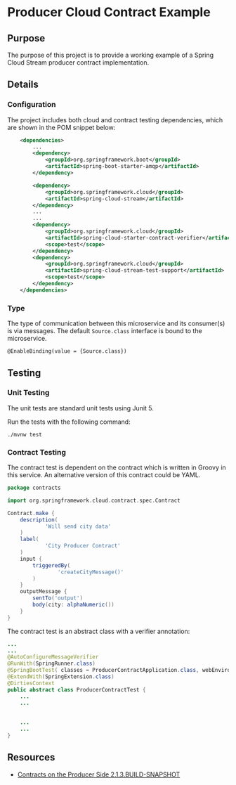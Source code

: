 # Producer Cloud Contract Example

## Purpose
The purpose of this project is to provide a working example of a Spring Cloud Stream producer contract implementation.

## Details
### Configuration
The project includes both cloud and contract testing dependencies, which are shown in the POM snippet below:
```xml
	<dependencies>
	    ...
		<dependency>
			<groupId>org.springframework.boot</groupId>
			<artifactId>spring-boot-starter-amqp</artifactId>
		</dependency>

		<dependency>
			<groupId>org.springframework.cloud</groupId>
			<artifactId>spring-cloud-stream</artifactId>
		</dependency>
		...
		...
		<dependency>
			<groupId>org.springframework.cloud</groupId>
			<artifactId>spring-cloud-starter-contract-verifier</artifactId>
			<scope>test</scope>
		</dependency>
		<dependency>
			<groupId>org.springframework.cloud</groupId>
			<artifactId>spring-cloud-stream-test-support</artifactId>
			<scope>test</scope>
		</dependency>
	</dependencies>
```

### Type
The type of communication between this microservice and its consumer(s) is via messages. The default `Source.class` interface is bound to the microservice.

`@EnableBinding(value = {Source.class})`

## Testing

### Unit Testing
The unit tests are standard unit tests using Junit 5.

Run the tests with the following command:

`./mvnw test`

### Contract Testing
The contract test is dependent on the contract which is written in Groovy in this service.  An alternative version of this contract could be YAML.

```groovy
package contracts

import org.springframework.cloud.contract.spec.Contract

Contract.make {
    description(
            'Will send city data'
    )
    label(
            'City Producer Contract'
    )
    input {
        triggeredBy(
                'createCityMessage()'
        )
    }
    outputMessage {
        sentTo('output')
        body(city: alphaNumeric())
    }
}
```

The contract test is an abstract class with a verifier annotation:

```java
...
...
@AutoConfigureMessageVerifier
@RunWith(SpringRunner.class)
@SpringBootTest( classes = ProducerContractApplication.class, webEnvironment = SpringBootTest.WebEnvironment.MOCK)
@ExtendWith(SpringExtension.class)
@DirtiesContext
public abstract class ProducerContractTest {
    ...
    ...
    
    
    ...
    ...
}
```

## Resources
- [Contracts on the Producer Side 2.1.3.BUILD-SNAPSHOT](https://cloud-samples.spring.io/spring-cloud-contract-samples/tutorials/contracts_on_the_producer_side.html#_producer_flow_1)
